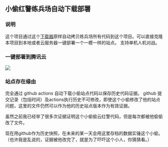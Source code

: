 ## 小偷红警练兵场自动下载部署

### 说明

这个项目通过这个[下载器](https://github.com/webra2/lianbingchang-downloader)原样自动拷贝练兵场所有代码到这个项目。可以直接克隆本项目到本地或者云服务器一键部署一个一模一样的站点。
支持单机人机对战。


### 一键部署到腾讯云

[![](https://cloudbase.net/deploy.svg)](https://console.cloud.tencent.com/webify/new?tpl=https%3A%2F%2Fgithub.com%2Fwebra2%2Fthief-game.bun.sh.cn&dir=%2F&reponame=webra2)



### 站点存在缘由

完全通过 github actions 自动下载小偷站点代码以保存历史代码证据。 
github 提交记录（包括时间）及actions执行历史不可修改，即使这个小偷修改了他的站点问题，这里的文件仍然可以作为他的历史站点版本作为有效证据。

虽然之前我已经举了很多次证据证明这个小偷偷云红警代码，但是每次都被他偷偷改了文件。

现在用github作为历史快照，在未来的某一天会用这里存档的数据实锤这个小偷。（也许我是乱说的，证据被他改完了，就是为了吓吓这个小人，你猜猜看。）
